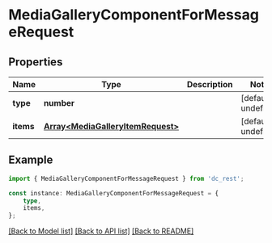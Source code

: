 # MediaGalleryComponentForMessageRequest


## Properties

Name | Type | Description | Notes
------------ | ------------- | ------------- | -------------
**type** | **number** |  | [default to undefined]
**items** | [**Array&lt;MediaGalleryItemRequest&gt;**](MediaGalleryItemRequest.md) |  | [default to undefined]

## Example

```typescript
import { MediaGalleryComponentForMessageRequest } from 'dc_rest';

const instance: MediaGalleryComponentForMessageRequest = {
    type,
    items,
};
```

[[Back to Model list]](../README.md#documentation-for-models) [[Back to API list]](../README.md#documentation-for-api-endpoints) [[Back to README]](../README.md)
